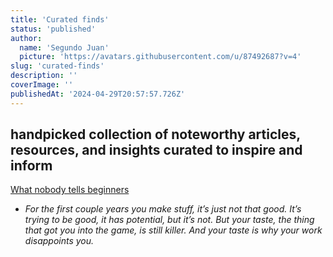 ```yaml
---
title: 'Curated finds'
status: 'published'
author:
  name: 'Segundo Juan'
  picture: 'https://avatars.githubusercontent.com/u/87492687?v=4'
slug: 'curated-finds'
description: ''
coverImage: ''
publishedAt: '2024-04-29T20:57:57.726Z'
---
```


## handpicked collection of noteworthy articles, resources, and insights curated to inspire and inform

[What nobody tells beginners](https://numerocinqmagazine.com/2011/05/13/what-nobody-tells-beginners-ira-glass-on-storytelling/)

- *For the first couple years you make stuff, it’s just not that good. It’s trying to be good, it has potential, but it’s not. But your taste, the thing that got you into the game, is still killer. And your taste is why your work disappoints you.*